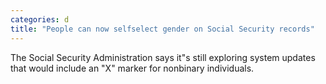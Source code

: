 ```yaml
---
categories: d
title: "People can now selfselect gender on Social Security records"
---
```

The Social Security Administration says it"s still exploring system updates that would include an "X" marker for nonbinary individuals.